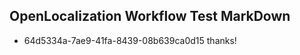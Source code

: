 ## OpenLocalization Workflow Test MarkDown
* 64d5334a-7ae9-41fa-8439-08b639ca0d15 thanks!

<!--HONumber=Aug16_HO4-->


